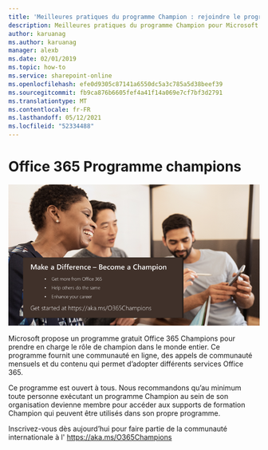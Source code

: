 ```yaml
---
title: 'Meilleures pratiques du programme Champion : rejoindre le programme Office 365 Champions'
description: Meilleures pratiques du programme Champion pour Microsoft 365.
author: karuanag
ms.author: karuanag
manager: alexb
ms.date: 02/01/2019
ms.topic: how-to
ms.service: sharepoint-online
ms.openlocfilehash: efe0d9305c87141a6550dc5a3c785a5d38beef39
ms.sourcegitcommit: fb9ca876b6605fef4a41f14a069e7cf7bf3d2791
ms.translationtype: MT
ms.contentlocale: fr-FR
ms.lasthandoff: 05/12/2021
ms.locfileid: "52334488"
---
```

# <a name="office-365-champions-program"></a>Office 365 Programme champions 

![faire une différence en tant que champion](media/makeadifference.png)

Microsoft propose un programme gratuit Office 365 Champions pour prendre en charge le rôle de champion dans le monde entier.  Ce programme fournit une communauté en ligne, des appels de communauté mensuels et du contenu qui permet d’adopter différents services Office 365.

Ce programme est ouvert à tous.  Nous recommandons qu’au minimum toute personne exécutant un programme Champion au sein de son organisation devienne membre pour accéder aux supports de formation Champion qui peuvent être utilisés dans son propre programme. 

Inscrivez-vous dès aujourd’hui pour faire partie de la communauté internationale à l' https://aka.ms/O365Champions  
